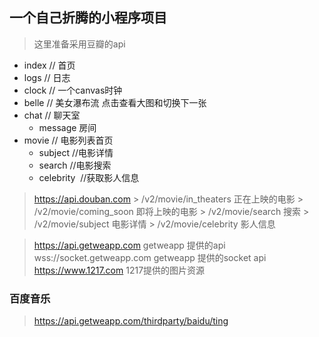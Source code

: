 ## 一个自己折腾的小程序项目
> 这里准备采用豆瓣的api
+ index  // 首页
+ logs  // 日志
+ clock // 一个canvas时钟
+ belle // 美女瀑布流 点击查看大图和切换下一张
+ chat  // 聊天室
    + message 房间
+ movie // 电影列表首页
    + subject //电影详情
    + search  //电影搜索
    + celebrity  //获取影人信息

> https://api.douban.com
    > /v2/movie/in_theaters  正在上映的电影
    > /v2/movie/coming_soon  即将上映的电影
    > /v2/movie/search       搜索
    > /v2/movie/subject      电影详情
    > /v2/movie/celebrity      影人信息

> https://api.getweapp.com  getweapp 提供的api
> wss://socket.getweapp.com  getweapp 提供的socket api
> https://www.1217.com      1217提供的图片资源

### 百度音乐
> https://api.getweapp.com/thirdparty/baidu/ting
